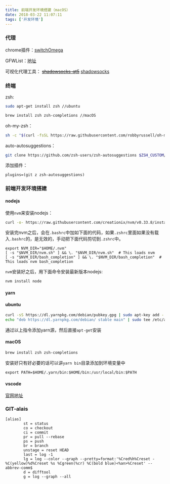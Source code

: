 ```yaml
---
title: 前端开发环境搭建（macOS）
date: 2018-03-22 11:07:11
tags: ['开发环境']
---
```

### 代理

chrome插件：[switchOmega](https://www.switchyomega.com/)

GFWList：[地址](https://raw.githubusercontent.com/gfwlist/gfwlist/master/gfwlist.txt)

可视化代理工具： [~~shadowsocks-qt5~~](https://github.com/shadowsocks/shadowsocks-qt5/wiki/%E5%AE%89%E8%A3%85%E6%8C%87%E5%8D%97) [shadowsocks](https://github.com/shadowsocks)

### 终端

zsh:

```bash
sudo apt-get install zsh //ubuntu
```
``` bash
brew install zsh zsh-completions //macOS
```

oh-my-zsh：

``` bash
sh -c "$(curl -fsSL https://raw.githubusercontent.com/robbyrussell/oh-my-zsh/master/tools/install.sh)"
```
auto-autosuggestions：

``` bash
git clone https://github.com/zsh-users/zsh-autosuggestions $ZSH_CUSTOM/plugins/zsh-autosuggestions
```

添加插件：

``` shell
plugins=(git z zsh-autosuggestions)
```

### 前端开发环境搭建

#### nodejs

使用``nvm``来安装nodejs：

``` bash
curl -o- https://raw.githubusercontent.com/creationix/nvm/v0.33.8/install.sh | bash
```

安装完nvm之后，会在``.bashrc``中加如下面的代码，如果``.zshrc``里面如果没有载入``.bashrc``的，是无效的，手动把下面代码剪切到``.zshrc``中。

``` shell
export NVM_DIR="$HOME/.nvm"
[ -s "$NVM_DIR/nvm.sh" ] && \. "$NVM_DIR/nvm.sh"  # This loads nvm
[ -s "$NVM_DIR/bash_completion" ] && \. "$NVM_DIR/bash_completion"  # This loads nvm bash_completion
```

``nvm``安装好之后，用下面命令安装最新版本nodejs:

``` bash
nvm install node
```

#### yarn

#### ubuntu
``` bash
curl -sS https://dl.yarnpkg.com/debian/pubkey.gpg | sudo apt-key add -
echo "deb https://dl.yarnpkg.com/debian/ stable main" | sudo tee /etc/apt/sources.list.d/yarn.list
```

通过以上指令添加yarn源，然后直接``apt-get``安装

#### macOS
``` bash
brew install zsh zsh-completions
```

安装好只有好必要的话可以讲``yarn bin``目录添加到环境变量中

``` shell
export PATH=$HOME/.yarn/bin:$HOME/bin:/usr/local/bin:$PATH
```

#### vscode

[官网地址](https://code.visualstudio.com/)

### GIT-alais
``` text
[alias]
        st = status
        co = checkout
        ci = commit
        pr = pull --rebase
        ps = push
        br = branch
        unstage = reset HEAD
        last = log -1
        lg = log --color --graph --pretty=format:'%Cred%h%Creset -%C(yellow)%d%Creset %s %Cgreen(%cr) %C(bold blue)<%an>%Creset' --abbrev-comm$
        d = difftool
        g = log --graph --all
```